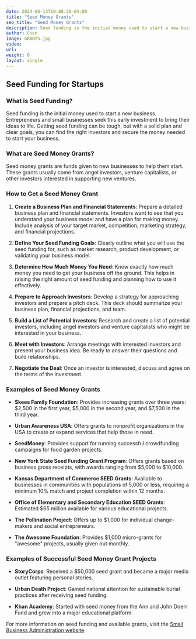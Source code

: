 ```yaml
---
date: 2024-06-13T10:08:20-04:00
title: "Seed Money Grants"
seo_title: "Seed Money Grants"
description: Seed funding is the initial money used to start a new business. Entrepreneurs and small businesses seek this early investment to bring their ideas to life. 
author: Csen
image: GRANTS.jpg
video:
url: 
weight: 0
layout: single
---
```


## Seed Funding for Startups

### What is Seed Funding?
Seed funding is the initial money used to start a new business. Entrepreneurs and small businesses seek this early investment to bring their ideas to life. Getting seed funding can be tough, but with a solid plan and clear goals, you can find the right investors and secure the money needed to start your business.

### What are Seed Money Grants?
Seed money grants are funds given to new businesses to help them start. These grants usually come from angel investors, venture capitalists, or other investors interested in supporting new ventures.

### How to Get a Seed Money Grant

1. **Create a Business Plan and Financial Statements**: Prepare a detailed business plan and financial statements. Investors want to see that you understand your business model and have a plan for making money. Include analysis of your target market, competition, marketing strategy, and financial projections.

2. **Define Your Seed Funding Goals**: Clearly outline what you will use the seed funding for, such as market research, product development, or validating your business model.

3. **Determine How Much Money You Need**: Know exactly how much money you need to get your business off the ground. This helps in raising the right amount of seed funding and planning how to use it effectively.

4. **Prepare to Approach Investors**: Develop a strategy for approaching investors and prepare a pitch deck. This deck should summarize your business plan, financial projections, and team.

5. **Build a List of Potential Investors**: Research and create a list of potential investors, including angel investors and venture capitalists who might be interested in your business.

6. **Meet with Investors**: Arrange meetings with interested investors and present your business idea. Be ready to answer their questions and build relationships.

7. **Negotiate the Deal**: Once an investor is interested, discuss and agree on the terms of the investment.

### Examples of Seed Money Grants

- **Skees Family Foundation**: Provides increasing grants over three years: $2,500 in the first year, $5,000 in the second year, and $7,500 in the third year.
  
- **Urban Awareness USA**: Offers grants to nonprofit organizations in the USA to create or expand services that help those in need.

- **SeedMoney**: Provides support for running successful crowdfunding campaigns for food garden projects.

- **New York State Seed Funding Grant Program**: Offers grants based on business gross receipts, with awards ranging from $5,000 to $10,000.

- **Kansas Department of Commerce SEED Grants**: Available to businesses in communities with populations of 5,000 or less, requiring a minimum 10% match and project completion within 12 months.

- **Office of Elementary and Secondary Education SEED Grants**: Estimated $65 million available for various educational projects.

- **The Pollination Project**: Offers up to $1,000 for individual change-makers and social entrepreneurs.

- **The Awesome Foundation**: Provides $1,000 micro-grants for "awesome" projects, usually given out monthly.

### Examples of Successful Seed Money Grant Projects

- **StoryCorps**: Received a $50,000 seed grant and became a major media outlet featuring personal stories.
  
- **Urban Death Project**: Gained national attention for sustainable burial practices after receiving seed funding.
  
- **Khan Academy**: Started with seed money from the Ann and John Doerr Fund and grew into a major educational platform.

For more information on seed funding and available grants, visit the [Small Business Administration website](https://www.sba.gov).